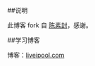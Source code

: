 ##说明

此博客 fork 自 [陈素封](https://github.com/cnfeat)，感谢。

##学习博客

博客：[liveipool.com](http://liveipool.com/)



